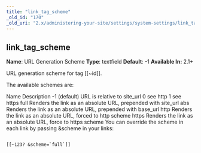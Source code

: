 ```yaml
---
title: "link_tag_scheme"
_old_id: "170"
_old_uri: "2.x/administering-your-site/settings/system-settings/link_tag_scheme"
---
```


## link\_tag\_scheme

 **Name**: URL Generation Scheme 
**Type**: textfield 
**Default**: -1 
**Available In:** 2.1+

 URL generation scheme for tag \[\[~id\]\].

 The available schemes are:

  Name   Description   -1   (default) URL is relative to site\_url   0   see http   1   see https   full   Renders the link as an absolute URL, prepended with site\_url   abs   Renders the link as an absolute URL, prepended with base\_url   http   Renders the link as an absolute URL, forced to http scheme   https   Renders the link as an absolute URL, force to https scheme You can override the scheme in each link by passing &scheme in your links:

 ```

[[~123? &scheme=`full`]]

```